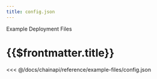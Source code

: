 ```yaml
---
title: config.json
---
```


<TitleSpan>Example Deployment Files</TitleSpan>

# {{$frontmatter.title}}

<<< @/docs/chainapi/reference/example-files/config.json
